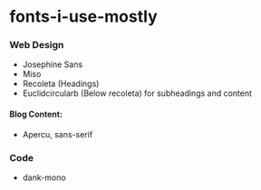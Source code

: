 # fonts-i-use-mostly

### Web Design
- Josephine Sans
- Miso
- Recoleta (Headings)
- Euclidcircularb (Below recoleta) for subheadings and content

#### Blog Content:
  - Apercu, sans-serif

### Code
- dank-mono
